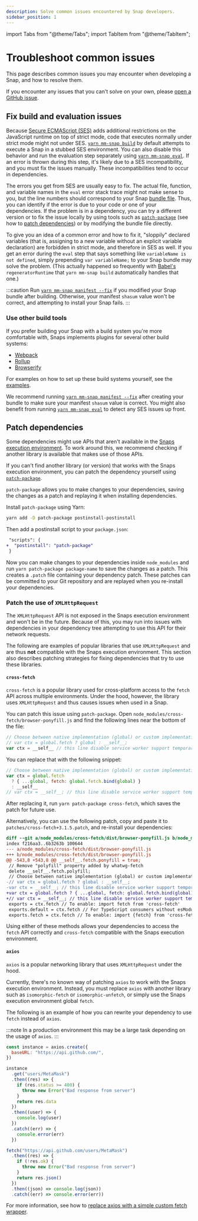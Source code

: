 ```yaml
---
description: Solve common issues encountered by Snap developers.
sidebar_position: 1
---
```


import Tabs from "@theme/Tabs";
import TabItem from "@theme/TabItem";

# Troubleshoot common issues

This page describes common issues you may encounter when developing a Snap, and how to resolve them.

If you encounter any issues that you can't solve on your own, please
[open a GitHub issue](https://github.com/MetaMask/snaps-monorepo/issues).

## Fix build and evaluation issues

Because [Secure ECMAScript (SES)](../../learn/about-snaps/execution-environment.md) adds additional restrictions
on the JavaScript runtime on top of strict mode, code that executes normally under strict mode might
not under SES.
[`yarn mm-snap build`](../../reference/cli.md#b-build) by default attempts to execute a
Snap in a stubbed SES environment.
You can also disable this behavior and run the evaluation step separately using
[`yarn mm-snap eval`](../../reference/cli.md#e-eval).
If an error is thrown during this step, it's likely due to a SES incompatibility, and you must fix
the issues manually.
These incompatibilities tend to occur in dependencies.

The errors you get from SES are usually easy to fix.
The actual file, function, and variable names in the `eval` error stack trace might not make sense
to you, but the line numbers should correspond to your Snap [bundle file](../../learn/about-snaps/files.md#bundle-file).
Thus, you can identify if the error is due to your code or one of your dependencies.
If the problem is in a dependency, you can try a different version or to fix the issue locally by
using tools such as [`patch-package`](https://npmjs.com/package/patch-package) (see how to
[patch dependencies](#patch-dependencies)) or by modifying the bundle file directly.

To give you an idea of a common error and how to fix it, "sloppily" declared variables (that is,
assigning to a new variable without an explicit variable declaration) are forbidden in strict mode,
and therefore in SES as well.
If you get an error during the `eval` step that says something like `variableName is not defined`,
simply prepending `var variableName;` to your Snap bundle may solve the problem.
(This actually happened so frequently with [Babel's](https://babeljs.io/) `regeneratorRuntime` that
`yarn mm-snap build` automatically handles that one.)

:::caution
Run [`yarn mm-snap manifest --fix`](../../reference/cli.md#m-manifest) if you modified
your Snap bundle after building.
Otherwise, your manifest `shasum` value won't be correct, and attempting to install your Snap fails.
:::

### Use other build tools

If you prefer building your Snap with a build system you're more comfortable with, Snaps implements
plugins for several other build systems:

- [Webpack](https://www.npmjs.com/package/@metamask/snaps-webpack-plugin)
- [Rollup](https://www.npmjs.com/package/@metamask/rollup-plugin-snaps)
- [Browserify](https://www.npmjs.com/package/@metamask/snaps-browserify-plugin)

For examples on how to set up these build systems yourself, see the
[examples](https://github.com/MetaMask/snaps/tree/main/packages/examples).

We recommend running [`yarn mm-snap manifest --fix`](../../reference/cli.md#m-manifest)
after creating your bundle to make sure your manifest `shasum` value is correct.
You might also benefit from running [`yarn mm-snap eval`](../../reference/cli.md#e-eval)
to detect any SES issues up front.

## Patch dependencies

Some dependencies might use APIs that aren't available in the
[Snaps execution environment](../../learn/about-snaps/execution-environment.md).
To work around this, we recommend checking if another library is available that makes use of those APIs.

If you can't find another library (or version) that works with the Snaps execution environment, you
can patch the dependency yourself using [`patch-package`](https://npmjs.com/package/patch-package).

`patch-package` allows you to make changes to your dependencies, saving the changes as a patch and
replaying it when installing dependencies.

Install `patch-package` using Yarn:

```bash
yarn add -D patch-package postinstall-postinstall
```

Then add a postinstall script to your `package.json`:

```diff title="package.json"
 "scripts": {
+  "postinstall": "patch-package"
 }
```

Now you can make changes to your dependencies inside `node_modules` and run
`yarn patch-package package-name` to save the changes as a patch.
This creates a `.patch` file containing your dependency patch.
These patches can be committed to your Git repository and are replayed when you re-install your dependencies.

### Patch the use of `XMLHttpRequest`

The `XMLHttpRequest` API is not exposed in the Snaps execution environment and won't be in the future.
Because of this, you may run into issues with dependencies in your dependency tree attempting to
use this API for their network requests.

The following are examples of popular libraries that use `XMLHttpRequest` and are thus **not**
compatible with the Snaps execution environment.
This section also describes patching strategies for fixing dependencies that try to use these libraries.

#### `cross-fetch`

`cross-fetch` is a popular library used for cross-platform access to the `fetch` API across multiple
environments.
Under the hood, however, the library uses `XMLHttpRequest` and thus causes issues when used in a Snap.

You can patch this issue using `patch-package`.
Open `node_modules/cross-fetch/browser-ponyfill.js` and find the following lines near the bottom of
the file:

```javascript title="browser-ponyfill.js"
// Choose between native implementation (global) or custom implementation (__self__)
// var ctx = global.fetch ? global : __self__;
var ctx = __self__ // this line disable service worker support temporarily
```

You can replace that with the following snippet:

```javascript title="browser-ponyfill.js"
// Choose between native implementation (global) or custom implementation (__self__)
var ctx = global.fetch
  ? { ...global, fetch: global.fetch.bind(global) }
  : __self__
// var ctx = __self__; // this line disable service worker support temporarily
```

After replacing it, run `yarn patch-package cross-fetch`, which saves the patch for future use.

Alternatively, you can use the following patch, copy and paste it to
`patches/cross-fetch+3.1.5.patch`, and re-install your dependencies:

```diff
diff --git a/node_modules/cross-fetch/dist/browser-ponyfill.js b/node_modules/cross-fetch/dist/browser-ponyfill.js
index f216aa3..6b3263b 100644
--- a/node_modules/cross-fetch/dist/browser-ponyfill.js
+++ b/node_modules/cross-fetch/dist/browser-ponyfill.js
@@ -543,8 +543,8 @@ __self__.fetch.ponyfill = true;
 // Remove "polyfill" property added by whatwg-fetch
 delete __self__.fetch.polyfill;
 // Choose between native implementation (global) or custom implementation (__self__)
-// var ctx = global.fetch ? global : __self__;
-var ctx = __self__; // this line disable service worker support temporarily
+var ctx = global.fetch ? { ...global, fetch: global.fetch.bind(global) } : __self__;
+// var ctx = __self__; // this line disable service worker support temporarily
 exports = ctx.fetch // To enable: import fetch from 'cross-fetch'
 exports.default = ctx.fetch // For TypeScript consumers without esModuleInterop.
 exports.fetch = ctx.fetch // To enable: import {fetch} from 'cross-fetch'
```

Using either of these methods allows your dependencies to access the `fetch` API correctly and
`cross-fetch` compatible with the Snaps execution environment.

#### `axios`

`axios` is a popular networking library that uses `XMLHttpRequest` under the hood.

Currently, there's no known way of patching `axios` to work with the Snaps execution environment.
Instead, you must replace `axios` with another library such as `isomorphic-fetch` or
`isomorphic-unfetch`, or simply use the Snaps execution environment global `fetch`.

The following is an example of how you can rewrite your dependency to use `fetch` instead of `axios`.

:::note
In a production environment this may be a large task depending on the usage of `axios`.
:::

<Tabs>
<TabItem value="axios">

```javascript
const instance = axios.create({
  baseURL: "https://api.github.com/",
})

instance
  .get("users/MetaMask")
  .then((res) => {
    if (res.status >= 400) {
      throw new Error("Bad response from server")
    }
    return res.data
  })
  .then((user) => {
    console.log(user)
  })
  .catch((err) => {
    console.error(err)
  })
```

</TabItem>
<TabItem value="fetch">

```javascript
fetch("https://api.github.com/users/MetaMask")
  .then((res) => {
    if (!res.ok) {
      throw new Error("Bad response from server")
    }
    return res.json()
  })
  .then((json) => console.log(json))
  .catch((err) => console.error(err))
```

</TabItem>
</Tabs>

For more information, see how to
[replace axios with a simple custom fetch wrapper](https://kentcdodds.com/blog/replace-axios-with-a-simple-custom-fetch-wrapper).
